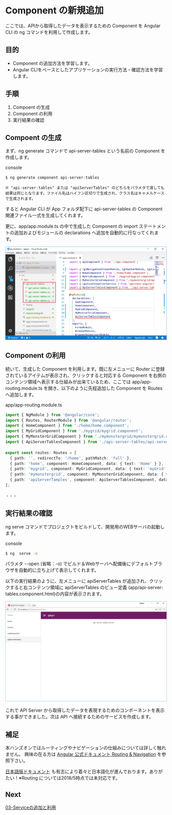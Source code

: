 # Component の新規追加

ここでは、APIから取得したデータを表示するための Component を Angular CLI の ng コマンドを利用して作成します。

## 目的
- Component の追加方法を学習します。
- Angular CLIをベースとしたアプリケーションの実行方法・確認方法を学習します。

## 手順
1. Compoent の生成
2. Component の利用
3. 実行結果の確認

## Compoent の生成

まず、ng generate コマンドで api-server-tables という名前の Component を作成します。

console

```sh
$ ng generate component api-server-tables
```
    ※ "api-server-tables" または "apiServerTables" のどちらをパラメタで渡しても結果は同じとなります。ファイル名はハイフン区切りで生成され、クラス名はキャメルケースで生成されます。

すると Angular CLI が App フォルダ配下に api-server-tables の Component 関連ファイル一式を生成してくれます。

更に、app/app.module.ts の中で生成した Component の import ステートメントの追加およびモジュールの declarations へ追加を自動的に行なってくれます。

![](assets/02-01.png)

## Component の利用

続いて、生成した Component を利用します。既に左メニューに Router に登録されているアイテムが表示され、クリックすると対応する Component を右側のコンテンツ領域へ表示する仕組みが出来ているため、ここでは app/app-routing.module.ts を開き、以下のように先程追加した Component を Routes へ追加します。 

app/app-routing.module.ts

```ts
import { NgModule } from '@angular/core';
import { Routes, RouterModule } from '@angular/router';
import { HomeComponent } from './home/home.component';
import { MyGridComponent } from './mygrid/mygrid.component';
import { MyMonsterGridComponent } from './mymonstergrid/mymonstergrid.component';
import { ApiServerTablesComponent } from './api-server-tables/api-server-tables.component';

export const routes: Routes = [
  { path: '', redirectTo: '/home', pathMatch: 'full' },
  { path: 'home', component: HomeComponent, data: { text: 'Home' } },
  { path: 'mygrid', component: MyGridComponent, data: { text: 'myGrid' } },
  { path: 'mymonstergrid', component: MyMonsterGridComponent, data: { text: 'myMonsterGrid' } },
  { path: 'apiServerTamples', component: ApiServerTablesComponent, data: { text: 'apiServerTamples' } }
];

・・・
```
## 実行結果の確認

ng serve コマンドでプロジェクトをビルドして、開発用のWEBサーバの起動します。

console

```sh
$ ng  serve -o
```

パラメタ --open (省略：-o)  でビルド＆Webサーバへ配備後にデフォルトブラウザを自動的に立ち上げて表示してくれます。

以下の実行結果のように、左メニューに apiServerTables が追加され、クリックすると右コンテンツ領域に apiServerTables のビュー定義 (app/api-server-tables.component.html)の内容が表示されます。

![](assets/02-02.png)

これで API Server から取得したデータを表現するためのコンポーネントを表示する事ができました。次は API へ接続するためのサービスを作成します。

## 補足
本ハンズオンではルーティングやナビゲーションの仕組みについては詳しく触れません。
興味の在る方は [Angular 公式ドキュメント Routing & Navigation](https://angular.io/guide/router) を参照下さい。

 [日本語版ドキュメント](https://angular.jp/guide/router) も有志により着々と日本語化が進んでおります。ありがたい！※Routing については2018/5時点では未対応です。

## Next
[03-Serviceの追加と利用](03-Serviceの追加と利用.md)


